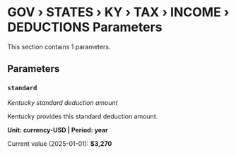 # GOV › STATES › KY › TAX › INCOME › DEDUCTIONS Parameters

This section contains 1 parameters.

## Parameters

### `standard`
*Kentucky standard deduction amount*

Kentucky provides this standard deduction amount.

**Unit: currency-USD | Period: year**

Current value (2025-01-01): **$3,270**


